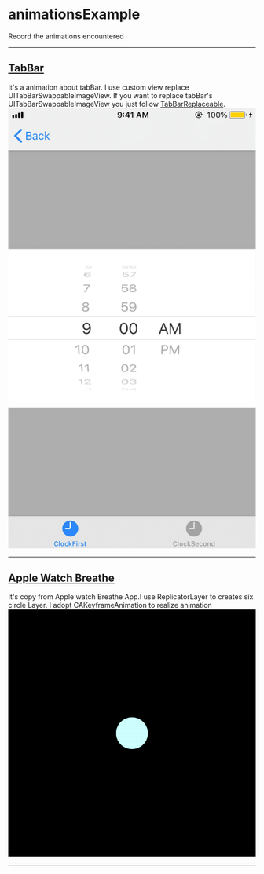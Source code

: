 # animationsExample
Record  the animations encountered

***
## [TabBar](https://github.com/anjingpan/animationsExample/tree/master/animatiionsExample/animatiionsExample/TabBar)
  It's a animation about tabBar. I use custom view replace UITabBarSwappableImageView. If you want to replace tabBar's UITabBarSwappableImageView you just follow [TabBarReplaceable](https://github.com/anjingpan/animationsExample/blob/master/animatiionsExample/animatiionsExample/TabBar/TabBarReplaceable.swift).
  ![TabBar](https://github.com/anjingpan/animationsExample/blob/master/animatiionsExample/ScreenShot/TabBarAnimation.gif)
***
## [Apple Watch Breathe](https://github.com/anjingpan/animationsExample/tree/master/animatiionsExample/animatiionsExample/AppleWatchBreathe)
  It's copy from Apple watch Breathe App.I use ReplicatorLayer to creates six circle Layer. I adopt CAKeyframeAnimation to realize animation
  ![Apple Watch Breathe](https://github.com/anjingpan/animationsExample/blob/master/animatiionsExample/ScreenShot/AppleWatchBreathe.gif)
***
